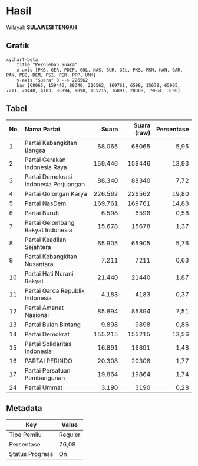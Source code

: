 # Hasil

Wilayah **SULAWESI TENGAH**

## Grafik

```mermaid
xychart-beta
    title "Perolehan Suara"
    x-axis [PKB, GER, PDIP, GOL, NAS, BUR, GEL, PKS, PKN, HAN, GAR, PAN, PBB, DEM, PSI, PER, PPP, UMM]
    y-axis "Suara" 0 --> 226562
    bar [68065, 159446, 88340, 226562, 169761, 6598, 15678, 65905, 7211, 21440, 4183, 85894, 9898, 155215, 16891, 20308, 19864, 3190]
```

## Tabel

| No. | Nama Partai                           | Suara   | Suara (raw) | Persentase |
|:--- |:------------------------------------- | -------:| -----------:| ----------:|
| 1   | Partai Kebangkitan Bangsa             | 68.065  | 68065       | 5,95       |
| 2   | Partai Gerakan Indonesia Raya         | 159.446 | 159446      | 13,93      |
| 3   | Partai Demokrasi Indonesia Perjuangan | 88.340  | 88340       | 7,72       |
| 4   | Partai Golongan Karya                 | 226.562 | 226562      | 19,80      |
| 5   | Partai NasDem                         | 169.761 | 169761      | 14,83      |
| 6   | Partai Buruh                          | 6.598   | 6598        | 0,58       |
| 7   | Partai Gelombang Rakyat Indonesia     | 15.678  | 15678       | 1,37       |
| 8   | Partai Keadilan Sejahtera             | 65.905  | 65905       | 5,76       |
| 9   | Partai Kebangkitan Nusantara          | 7.211   | 7211        | 0,63       |
| 10  | Partai Hati Nurani Rakyat             | 21.440  | 21440       | 1,87       |
| 11  | Partai Garda Republik Indonesia       | 4.183   | 4183        | 0,37       |
| 12  | Partai Amanat Nasional                | 85.894  | 85894       | 7,51       |
| 13  | Partai Bulan Bintang                  | 9.898   | 9898        | 0,86       |
| 14  | Partai Demokrat                       | 155.215 | 155215      | 13,56      |
| 15  | Partai Solidaritas Indonesia          | 16.891  | 16891       | 1,48       |
| 16  | PARTAI PERINDO                        | 20.308  | 20308       | 1,77       |
| 17  | Partai Persatuan Pembangunan          | 19.864  | 19864       | 1,74       |
| 24  | Partai Ummat                          | 3.190   | 3190        | 0,28       |


## Metadata

| Key             | Value   |
| --------------- | ------- |
| Tipe Pemilu     | Reguler |
| Persentase      | 76,08   |
| Status Progress | On      |



